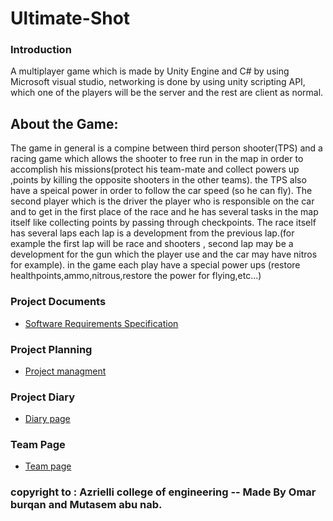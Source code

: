 # Ultimate-Shot
### Introduction
A multiplayer game which is made by Unity Engine and C# by using Microsoft visual studio, networking is done by using unity scripting API,
which one of the players will be the server and the rest are client as normal.

## About the Game:
The game in general is a compine between third person shooter(TPS) and a racing game which allows the shooter to free run in the map in order to accomplish his missions(protect his team-mate and collect powers up ,points by killing the opposite shooters in the other teams).
the TPS also have a speical power in order to follow the car speed (so he can fly).
The second player which is the driver the player who is responsible on the car and to get in the first place of the race and he has several tasks in the map itself like collecting points by passing through checkpoints.
The race itself has several laps each lap is a development from the previous lap.(for example the first lap will be race and shooters , second lap may be a development for the gun which the player use and the car may have nitros for example).
in the game each play have a special power ups (restore healthpoints,ammo,nitrous,restore the power for flying,etc...)



### Project Documents
- [Software Requirements Specification](https://docs.google.com/document/d/1-O3DZuzTj1Rva56CCaqXXIi6rnYVVZqt4PMYcwURq_0/edit?ts=5bd5eba6)

### Project Planning

- [Project managment](https://github.com/mutasemNidal/Ultimate-Shot/projects/2)

### Project Diary
- [Diary page](https://github.com/omarburqan/Ultimate-Shot/wiki/Project-Diary)

### Team Page
- [Team page](https://github.com/omarburqan/Ultimate-Shot/wiki/Team-Page)




### copyright to : Azrielli college of engineering -- Made By Omar burqan and Mutasem abu nab.
